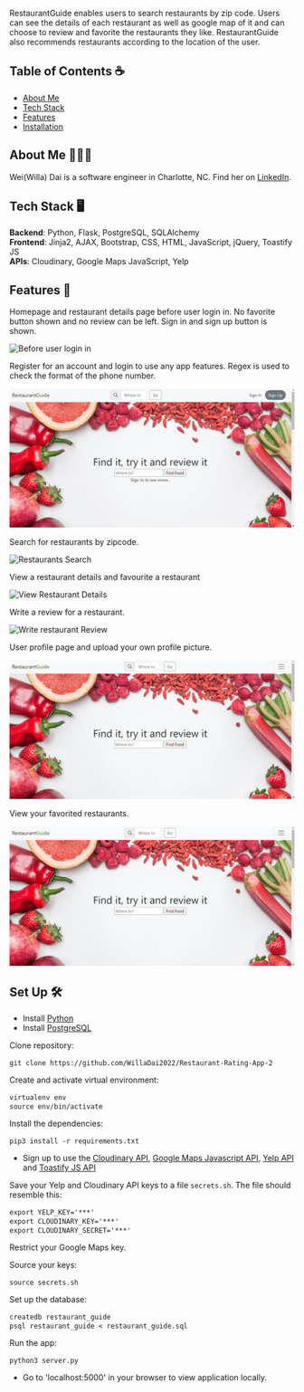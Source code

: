 RestaurantGuide enables users to search restaurants by zip code. Users can see the details of each restaurant as well as google map of it and can choose to review and favorite the restaurants they like. RestaurantGuide also recommends restaurants according to the location of the user.

## Table of Contents ☕️
* [About Me](#about-me)
* [Tech Stack](#tech-stack)
* [Features](#features)
* [Installation](#installation)



## <a name="about-me"></a>About Me 👩🏻‍💻
Wei(Willa) Dai is a software engineer in Charlotte, NC. Find her on [LinkedIn](https://www.linkedin.com/in/wei-dai-willa/).

## <a name="tech-stack"></a>Tech Stack 🖥

**Backend**:  Python, Flask, PostgreSQL, SQLAlchemy <br/>
**Frontend**:  Jinja2, AJAX, Bootstrap, CSS, HTML, JavaScript, jQuery, Toastify JS<br/>
**APIs**:  Cloudinary, Google Maps JavaScript, Yelp

## <a name="features"></a>Features 🔎
Homepage and restaurant details page before user login in. No favorite button shown and no review can be left. Sign in and sign up button is shown.

![Before user login in](/static/image/gifs/status-before-login.gif)

Register for an account and login to use any app features. Regex is used to check the format of the phone number.

![Registration and Login](/static/image/gifs/register-login.gif)

Search for restaurants by zipcode.

![Restaurants Search](/static/image/gifs/search-rests.gif)

View a restaurant details and favourite a restaurant

![View Restaurant Details](/static/image/gifs/view-details.gif)

Write a review for a restaurant.

![Write restaurant Review](/static/image/gifs/write-review.gif)

User profile page and upload your own profile picture.

![Upload Profile Picture](/static/image/gifs/user-profile-page.gif)

View your favorited restaurants.

![View User Content](/static/image/gifs/view-favs-rests.gif)


## <a name="installation"></a>Set Up 🛠

* Install [Python](https://www.python.org/downloads/) <br/>
* Install [PostgreSQL](https://www.postgresql.org/download/)

Clone repository:
```
git clone https://github.com/WillaDai2022/Restaurant-Rating-App-2
```

Create and activate virtual environment:
```
virtualenv env
source env/bin/activate
```

Install the dependencies:
```
pip3 install -r requirements.txt
```
* Sign up to use the [Cloudinary API](https://cloudinary.com), [Google Maps Javascript API](https://developers.google.com/maps), [Yelp API](https://www.yelp.com/developers) and [Toastify JS API](https://apvarun.github.io/toastify-js/)

Save your Yelp and Cloudinary API keys to a file `secrets.sh`. The file should resemble this:
```
export YELP_KEY='***'
export CLOUDINARY_KEY='***'
export CLOUDINARY_SECRET='***'
```
Restrict your Google Maps key.

Source your keys:
```
source secrets.sh
```
Set up the database:
```
createdb restaurant_guide
psql restaurant_guide < restaurant_guide.sql
```

Run the app:
```
python3 server.py
```

* Go to 'localhost:5000' in your browser to view application locally.





